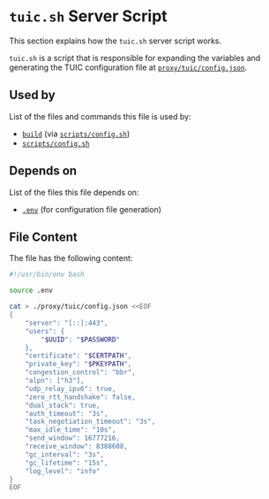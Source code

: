 # `tuic.sh` Server Script

This section explains how the `tuic.sh` server script works.

`tuic.sh` is a script that is responsible for expanding the variables and generating the TUIC configuration file at [`proxy/tuic/config.json`](../../../proxy/tuic/config-json).

## Used by

List of the files and commands this file is used by:

- [`build`](../../../build) (via [`scripts/config.sh`](../../config-sh))
- [`scripts/config.sh`](../../config-sh)

## Depends on 

List of the files this file depends on:

- [`.env`](../../../environment) (for configuration file generation)

## File Content

The file has the following content:

```bash
#!/usr/bin/env bash

source .env

cat > ./proxy/tuic/config.json <<EOF
{
    "server": "[::]:443",
    "users": {
        "$UUID": "$PASSWORD"
    },
    "certificate": "$CERTPATH",
    "private_key": "$PKEYPATH",
    "congestion_control": "bbr",
    "alpn": ["h3"],
    "udp_relay_ipv6": true,
    "zero_rtt_handshake": false,
    "dual_stack": true,
    "auth_timeout": "3s",
    "task_negotiation_timeout": "3s",
    "max_idle_time": "10s",
    "send_window": 16777216,
    "receive_window": 8388608,
    "gc_interval": "3s",
    "gc_lifetime": "15s",
    "log_level": "info"
}
EOF
```